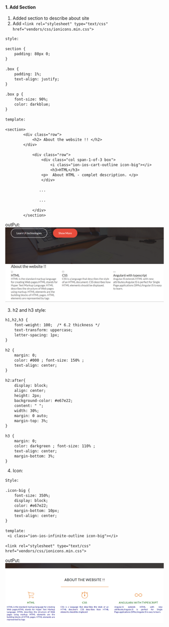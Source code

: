 #### 1. Add Section
1. Added section to describe about site
2. Add `<link rel="stylesheet" type="text/css" href="vendors/css/ionicons.min.css">`
```
style:

section {
    padding: 80px 0;
}

.box {
    padding: 1%;
    text-align: justify;
}

.box p {
    font-size: 90%;
    color: darkblue;
}

template: 

<section>
        <div class="row">
            <h2> About the website !! </h2>
        </div>
        
            <div class="row">
                <div class="col span-1-of-3 box">
                    <i class="ion-ios-cart-outline icon-big"></i>
                    <h3>HTML</h3>
                <p>  About HTML - complet description. </p>
                </div>
                
               ...
               
               ...
               
            </div>
        </section>
```
outPut:
![](https://github.com/lekhrajdinkar/css_html/blob/master/NOTES/assets/section-1.PNG)

3. h2 and h3 style:

```
h1,h2,h3 {
    font-weight: 100;  /* 6.2 thickness */
    text-transform: uppercase;
    letter-spacing: 1px;   
}

h2 {
    margin: 0; 
    color: #000 ; font-size: 150% ; 
    text-align: center; 
}

h2:after{
    display: block;
    align: center;
    height: 2px;
    background-color: #e67e22;
    content: " ";
    width: 30%;
    margin: 0 auto;
    margin-top: 3%;
}

h3 {
    margin: 0; 
    color: darkgreen ; font-size: 110% ;
    text-align: center; 
    margin-bottom: 3%;
}
```

4. Icon:
```
Style:

.icon-big {
    font-size: 350%;
    display: block;
    color: #e67e22;
    margin-bottom: 10px;
    text-align: center;
}

template:
 <i class="ion-ios-infinite-outline icon-big"></i>
 
<link rel="stylesheet" type="text/css" href="vendors/css/ionicons.min.css">

```

outPut:
![](https://github.com/lekhrajdinkar/css_html/blob/master/NOTES/assets/section-2.PNG)

